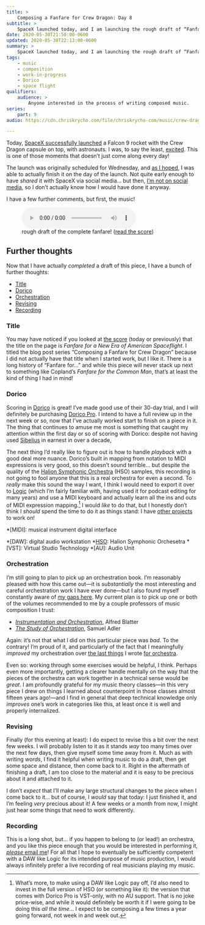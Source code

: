 ```yaml
---
title: >
    Composing a Fanfare for Crew Dragon: Day 8
subtitle: >
    SpaceX launched today, and I am launching the rough draft of “Fanfare for a New Era of American Spaceflight” to honor it!
date: 2020-05-30T21:50:00-0600
updated: 2020-05-30T22:13:00-0600
summary: >
    SpaceX launched today, and I am launching the rough draft of “Fanfare for a New Era of American Spaceflight” to honor it!
tags:
    - music
    - composition
    - work-in-progress
    - Dorico
    - space flight
qualifiers:
    audience: >
        Anyone interested in the process of writing composed music.
series:
    part: 9
audio: https://cdn.chriskrycho.com/file/chriskrycho-com/music/crew-dragon-2/day-8.mp3

---
```


Today, [SpaceX successfully launched][launch] a Falcon 9 rocket with the Crew Dragon capsule on top, with astronauts. I was, to say the least, [excited][atss]. This is one of those moments that doesn’t just come along every day!

[launch]: https://www.youtube.com/watch?v=bIZsnKGV8TE
[atss]: https://buttondown.email/chriskrycho/archive/spaaaaaaaaaace-across-the-sundering-seas-2020-22/

The launch was originally scheduled for Wednesday, and [as I hoped][day-7], I was able to actually finish it on the day of the launch. Not quite early enough to have *shared* it with SpaceX via social media… but then, [I’m not on social media][breaking-up], so I don’t actually know how I would have done it anyway.

[day-7]: https://v5.chriskrycho.com/journal/crew-dragon-fanfare/day-7/
[breaking-up]: https://v4.chriskrycho.com/2019/breaking-up-with-social-media.html

I have a few further comments, but first, the music!

<figure>
  <audio
    src="https://cdn.chriskrycho.com/file/chriskrycho-com/music/crew-dragon-2/day-8.mp3"
    title="getting close to the end now..."
    controls
  ></audio>
  <figcaption>rough draft of the complete fanfare! (<a href="https://cdn.chriskrycho.com/file/chriskrycho-com/music/crew-dragon-2/day-8.pdf">read the score</a>)</figcaption>
</figure>

## Further thoughts

Now that I have actually *completed* a draft of this piece, I have a bunch of further thoughts:

- [Title](#title)
- [Dorico](#dorico)
- [Orchestration](#orchestration)
- [Revising](#revising)
- [Recording](#recording)

### Title

You may have noticed if you looked at [the score][score] (today or previously) that the title on the page is <cite>Fanfare for a New Era of American Spaceflight</cite>. I titled the blog post series “Composing a Fanfare for Crew Dragon” because I did not actually have that title when I started work, but I like it. There is a long history of “Fanfare for…” and while this piece will never stack up next to something like Copland’s <cite>Fanfare for the Common Man</cite>, that’s at least the kind of thing I had in mind!

[score]: https://cdn.chriskrycho.com/file/chriskrycho-com/music/crew-dragon-2/day-8.pdf

### Dorico

Scoring in [Dorico] is great! I’ve made good use of their 30-day trial, and I will definitely be purchasing [Dorico Pro][compare]. I intend to have a full review up in the next week or so, now that I’ve actually worked start to finish on a piece in it. The thing that continues to amuse me most is something that caught my attention within the first day or so of scoring with Dorico: despite not having used [Sibelius] in earnest in over a decade, 

[Dorico]: https://new.steinberg.net/dorico/
[compare]: https://new.steinberg.net/dorico/compare-editions/
[Sibelius]: http://www.sibelius.com

The next thing I’d really like to figure out is how to handle *playback* with a good deal more nuance. Dorico’s built in mapping from notation to MIDI expressions is very good, so this doesn’t sound terrible… but despite the quality of the [Halion Symphonic Orchestra][hso] (HSO) samples, this recording is not going to fool anyone that this is a real orchestra for even a second. To *really* make this sound the way I want, I think I would need to export it over to [Logic][Logic] (which I’m fairly familiar with, having used it for podcast editing for many years) and use a MIDI keyboard and actually learn all the ins and outs of MIDI expression mapping.[^hso-version] I would *like* to do that, but I honestly don’t think I *should* spend the time to do it as things stand: I have [other projects][rewrite] to work on!

[hso]: https://new.steinberg.net/halion-symphonic-orchestra/
[Logic]: https://www.apple.com/logic-pro/
[rewrite]: https://rewrite.software

*[MIDI]: musical instrument digital interface

[^hso-version]: What’s more, to make using a DAW like Logic pay off, I’d also need to invest in the full version of HSO (or something like it): the version that comes with Dorico Pro is VST-only, with no AU support. That is no joke price-wise, and while it would definitely be worth it if I were going to be doing this *all the time*… I expect to be composing a few times a year going forward, not week in and week out.

*[DAW]: digital audio workstation
*[HSO]: Halion Symphonic Orchesetra
*[VST]: Virtual Studio Technology
*[AU]: Audio Unit

### Orchestration

I’m still going to plan to pick up an orchestration book. I’m reasonably pleased with how this came out—it is *substantially* the most interesting and careful orchestration work I have ever done—but I also found myself constantly aware of [my gaps here][day-2]. My current plan is to pick up one or both of the volumes recommended to me by a couple professors of music composition I trust:

- [<cite>Instrumentation and Orchestration</cite>][blatter], Alfred Blatter
- [<cite>The Study of Orchestration</cite>][adler], Samuel Adler

[day-2]: https://v5.chriskrycho.com/journal/crew-dragon-fanfare/day-2/
[blatter]: https://click.linksynergy.com/deeplink?id=qvtf8Hp8DGA&mid=2653&murl=https%3A%2F%2Fwww.alibris.com%2FInstrumentation-and-Orchestration-Alfred-Blatter%2Fbook%2F47448528%3Fmatches%3D17
[adler]: https://click.linksynergy.com/deeplink?id=qvtf8Hp8DGA&mid=2653&murl=https%3A%2F%2Fwww.alibris.com%2FThe-Study-of-Orchestration-Samuel-Adler%2Fbook%2F6423813%3Fmatches%3D43

Again: it’s not that what I did on this particular piece was *bad*. To the contrary! I’m proud of it, and particularly of the fact that I meaningfully *improved* my orchestration over [the last things][enanthropoisis] I wrote [for orchestra][destiny-and-hope].

Even so: working through some exercises would be helpful, I think. Perhaps even more importantly, getting a clearer handle mentally on the way that the pieces of the orchestra can work together in a technical sense would be *great*. I am profoundly grateful for my music theory classes—in this very piece I drew on things I learned about counterpoint in those classes almost fifteen years ago!—and I find in general that deep technical knowledge only *improves* one’s work in categories like this, at least once it is well and properly internalized.

[enanthropoisis]: https://soundcloud.com/chriskrycho/enanthropoisis
[destiny-and-hope]: https://soundcloud.com/chriskrycho/destiny-and-hope

### Revising

Finally (for this evening at least): I do expect to revise this a bit over the next few weeks. I will probably listen to it as it stands *way* too many times over the next few days, then give myself some time away from it. Much as with writing *words*, I find it helpful when writing music to do a draft, then get some space and distance, then come back to it. Right in the aftermath of finishing a draft, I am too close to the material and it is easy to be precious about it and attached to it.

I don’t *expect* that I’ll make any large structural changes to the piece when I come back to it… but of course, I *would* say that today: I just finished it, and I’m feeling *very* precious about it! A few weeks or a month from now, I might just hear some things that need to work differently.

### Recording

This is a long shot, but… if you happen to belong to (or lead!) an orchestra, and you like this piece enough that you would be interested in performing it, [*please* email me](mailto:hello@chriskrycho.com?subject=fanfare)! For all that I hope to eventually be sufficiently competent with a DAW like Logic for its intended purpose of music production, I would always infinitely prefer a live recording of real musicians playing my music.
